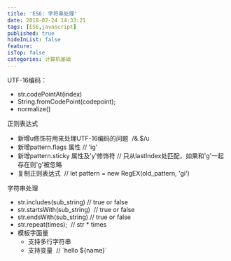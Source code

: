```yaml
---
title: 'ES6: 字符串处理'
date: 2018-07-24 14:33:21
tags: [ES6,javascript]
published: true
hideInList: false
feature: 
isTop: false
categories: 计算机基础
---
```


UTF-16编码：

*   str.codePointAt(index)
*   String.fromCodePoint(codepoint);
*   normalize()

正则表达式

*   新增u修饰符用来处理UTF-16编码的问题  /&.$/u
*   新增pattern.flags 属性 // 'ig'
*   新增pattern.sticky 属性及'y'修饰符 // 只从lastIndex处匹配，如果和'g'一起存在则'g'被忽略
*   复制正则表达式  // let pattern = new RegEX(old_pattern, 'gi')

字符串处理

*   str.includes(sub_string) // true or false
*   str.startsWith(sub_string)  // true or false
*   str.endsWith(sub_string) // true or false
*   str.repeat(times);  // str * times
*   模板字面量
    *   支持多行字符串
    *   支持变量  // \`hello ${name}\`